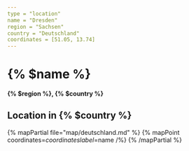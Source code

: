 ```yaml
---
type = "location"
name = "Dresden"
region = "Sachsen"
country = "Deutschland"
coordinates = [51.05, 13.74]
---
```


# {% $name %}

**{% $region %}, {% $country %}**

## Location in {% $country %}

{% mapPartial file="map/deutschland.md" %}
  {% mapPoint coordinates=$coordinates label=$name /%}
{% /mapPartial %}
